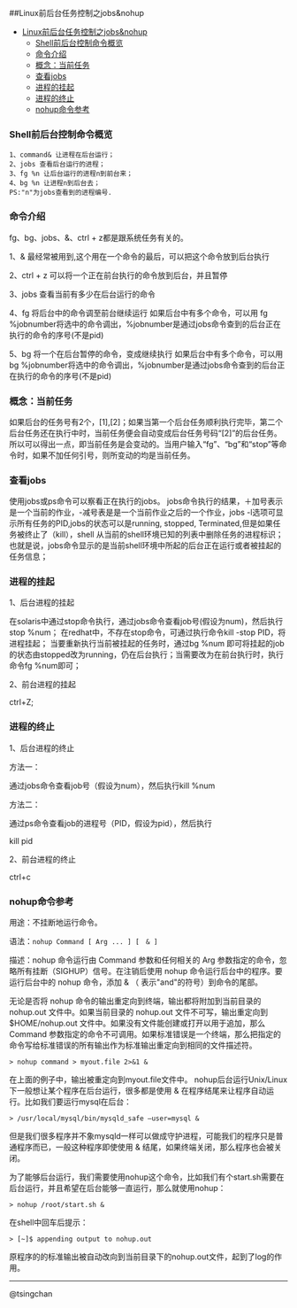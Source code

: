 ##Linux前后台任务控制之jobs&nohup


- [Linux前后台任务控制之jobs&nohup](#linux前后台任务控制之jobsnohup)
    - [Shell前后台控制命令概览](#shell前后台控制命令概览)
    - [命令介绍](#命令介绍)
    - [概念：当前任务](#概念当前任务)
    - [查看jobs](#查看jobs)
    - [进程的挂起](#进程的挂起)
    - [进程的终止](#进程的终止)
    - [nohup命令参考](#nohup命令参考)



### Shell前后台控制命令概览

	1、command& 让进程在后台运行； 
	2、jobs 查看后台运行的进程；
	3、fg %n 让后台运行的进程n到前台来；
	4、bg %n 让进程n到后台去；
	PS:"n"为jobs查看到的进程编号.

### 命令介绍

fg、bg、jobs、&、ctrl + z都是跟系统任务有关的。

1、& 
    最经常被用到,这个用在一个命令的最后，可以把这个命令放到后台执行

2、ctrl + z
    可以将一个正在前台执行的命令放到后台，并且暂停

3、jobs
    查看当前有多少在后台运行的命令

4、fg
    将后台中的命令调至前台继续运行
    如果后台中有多个命令，可以用 fg %jobnumber将选中的命令调出，%jobnumber是通过jobs命令查到的后台正在执行的命令的序号(不是pid)

5、bg
    将一个在后台暂停的命令，变成继续执行
    如果后台中有多个命令，可以用bg %jobnumber将选中的命令调出，%jobnumber是通过jobs命令查到的后台正在执行的命令的序号(不是pid)

### 概念：当前任务 

如果后台的任务号有2个，[1],[2]；如果当第一个后台任务顺利执行完毕，第二个后台任务还在执行中时，当前任务便会自动变成后台任务号码“[2]”的后台任务。所以可以得出一点，即当前任务是会变动的。当用户输入“fg”、“bg”和“stop”等命令时，如果不加任何引号，则所变动的均是当前任务。

### 查看jobs 

使用jobs或ps命令可以察看正在执行的jobs。 
jobs命令执行的结果，＋加号表示是一个当前的作业，-减号表是是一个当前作业之后的一个作业，jobs -l选项可显示所有任务的PID,jobs的状态可以是running, stopped, Terminated,但是如果任务被终止了（kill），shell 从当前的shell环境已知的列表中删除任务的进程标识；也就是说，jobs命令显示的是当前shell环境中所起的后台正在运行或者被挂起的任务信息；

### 进程的挂起 

1、后台进程的挂起

在solaris中通过stop命令执行，通过jobs命令查看job号(假设为num)，然后执行stop %num；
在redhat中，不存在stop命令，可通过执行命令kill -stop PID，将进程挂起；
当要重新执行当前被挂起的任务时，通过bg %num 即可将挂起的job的状态由stopped改为running，仍在后台执行；当需要改为在前台执行时，执行命令fg %num即可；

2、前台进程的挂起

ctrl+Z;

### 进程的终止 

1、后台进程的终止

方法一：

通过jobs命令查看job号（假设为num），然后执行kill %num

方法二：

通过ps命令查看job的进程号（PID，假设为pid），然后执行

kill pid 

2、前台进程的终止

ctrl+c


### nohup命令参考

用途：不挂断地运行命令。

语法：```nohup Command [ Arg ... ] [　& ]```

描述：nohup 命令运行由 Command 参数和任何相关的 Arg 参数指定的命令，忽略所有挂断（SIGHUP）信号。在注销后使用 nohup 命令运行后台中的程序。要运行后台中的 nohup 命令，添加 & （ 表示"and"的符号）到命令的尾部。

无论是否将 nohup 命令的输出重定向到终端，输出都将附加到当前目录的 nohup.out 文件中。如果当前目录的 nohup.out 文件不可写，输出重定向到 $HOME/nohup.out 文件中。如果没有文件能创建或打开以用于追加，那么 Command 参数指定的命令不可调用。如果标准错误是一个终端，那么把指定的命令写给标准错误的所有输出作为标准输出重定向到相同的文件描述符。

```> nohup command > myout.file 2>&1 &```

在上面的例子中，输出被重定向到myout.file文件中。
nohup后台运行Unix/Linux下一般想让某个程序在后台运行，很多都是使用 & 在程序结尾来让程序自动运行。比如我们要运行mysql在后台：

```> /usr/local/mysql/bin/mysqld_safe –user=mysql &```

但是我们很多程序并不象mysqld一样可以做成守护进程，可能我们的程序只是普通程序而已，一般这种程序即使使用 & 结尾，如果终端关闭，那么程序也会被关闭。

为了能够后台运行，我们需要使用nohup这个命令，比如我们有个start.sh需要在后台运行，并且希望在后台能够一直运行，那么就使用nohup：

```> nohup /root/start.sh &```

在shell中回车后提示：

```> [~]$ appending output to nohup.out```

原程序的的标准输出被自动改向到当前目录下的nohup.out文件，起到了log的作用。

----
@tsingchan